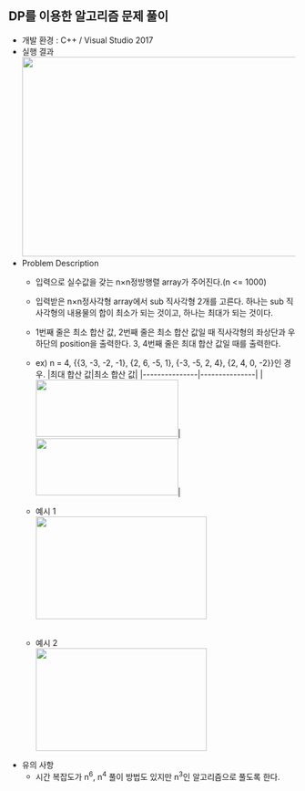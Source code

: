 ## DP를 이용한 알고리즘 문제 풀이
* 개발 환경 : C++ / Visual Studio 2017
* 실행 결과
  <br><img src = "https://user-images.githubusercontent.com/48857568/123039070-7dd9b000-d42c-11eb-9168-013bbe3f5812.PNG" width="700" height="350">
* Problem Description
  * 입력으로 실수값을 갖는 n×n정방행렬 array가 주어진다.(n <= 1000)
  * 입력받은 n×n정사각형 array에서 sub 직사각형 2개를 고른다. 하나는 sub 직사각형의 내용물의 합이 최소가 되는 것이고, 하나는 최대가 되는 것이다.
  * 1번째 줄은 최소 합산 값, 2번째 줄은 최소 합산 값일 때 직사각형의 좌상단과 우하단의 position을 출력한다. 3, 4번째 줄은 최대 합산 값일 때를 출력한다.
  * ex) n = 4, {{3, -3, -2, -1}, {2, 6, -5, 1}, {-3, -5, 2, 4}, {2, 4, 0, -2}}인 경우.
    |최대 합산 값|최소 합산 값|
    |---------------|---------------|
    |<img src = "https://user-images.githubusercontent.com/48857568/123817921-84d45700-d933-11eb-9284-f5d6a71062b4.JPG" width="250" height="100">|<img src = "https://user-images.githubusercontent.com/48857568/123817928-856ced80-d933-11eb-9a1c-a69c67bf5f5d.JPG" width="250" height="100">|
  * 예시 1
    <br><kbd>
    <img src = "https://user-images.githubusercontent.com/48857568/123818935-5905a100-d934-11eb-99aa-58443da106f0.jpg" width="300" height="180">
    </kbd>
    <br><br>
  
  * 예시 2
    <br><kbd>
    <img src = "https://user-images.githubusercontent.com/48857568/123818928-586d0a80-d934-11eb-81bb-15ae37a781e5.jpg" width="300" height="180">
    </kbd>
* 유의 사항
  * 시간 복잡도가 n<sup>6</sup>, n<sup>4</sup> 풀이 방법도 있지만 n<sup>3</sup>인 알고리즘으로 풀도록 한다.
